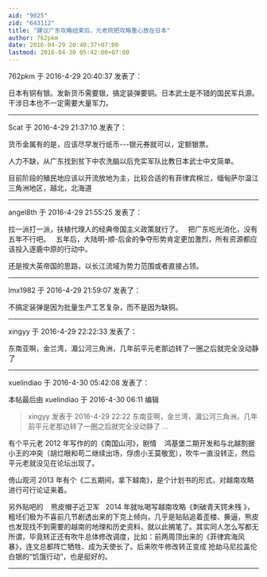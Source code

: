 ```yaml
---
aid: "9025"
zid: "643112"
title: "建议广东攻略结束后，元老院把攻略重心放在日本"
author: 762pkm
date: 2016-04-29 20:40:37+07:00
lastmod: 2016-04-30 05:42:00+07:00
---
```


762pkm 于 2016-4-29 20:40:37 发表了：

日本有铜有银。发新货币需要银，搞定装弹要铜。日本武士是不错的国民军兵源。干涉日本也不一定需要大量军力。

---

Scat 于 2016-4-29 21:37:10 发表了：

货币金属有的是，应该尽早发行纸币---银元券就可以，定额银票。

人力不缺，从广东找到贫下中农洗脑以后充实军队比教日本武士中文简单。

目前阶段的殖民地应该以开流放地为主，比较合适的有菲律宾棉兰，缅甸萨尔温江三角洲地区，越北，北海道

---

angel8th 于 2016-4-29 21:55:25 发表了：

拉一派打一派，扶植代理人的经典帝国主义政策就行了。   把广东吃光消化，没有五年不行吧。   五年后，大陆明-顺-后金的争夺形势肯定更加激烈，所有资源都应该投入逐鹿中原的行动中。

还是按大英帝国的思路，以长江流域为势力范围或者直接占领。

---

lmx1982 于 2016-4-29 21:59:07 发表了：

不搞定装弹是因为批量生产工艺复杂，而不是因为缺铜。

---

xingyy 于 2016-4-29 22:22:33 发表了：

东南亚啊，金兰湾，湄公河三角洲，几年前平元老那边转了一圈之后就完全没动静了

---

xuelindiao 于 2016-4-30 05:42:08 发表了：

本帖最后由 xuelindiao 于 2016-4-30 06:11 编辑

> xingyy 发表于 2016-4-29 22:22 东南亚啊，金兰湾，湄公河三角洲，几年前平元老那边转了一圈之后就完全没动静了 ...

有个平元老 2012 年写作的的《南国山河》，剧情    鸿基堡二期开发和与北越割据小王的冲突（胡烂眼和苟二继续出场，俘虏小王莫敬宽），吹牛一直没转正，然后平元老就没见在论坛出现了。

倚山观河 2013 年有个《二五期间，拿下越南》，是个计划书的形式，对越南攻略进行可行论证来着。

另外贴吧的    熊皮帽子近卫军   2014 年就吆喝写越南攻略《刺破青天锷未残 》，粗坯们极为不喜前几节剧透出来的下克上倾向，几乎是贴贴追着歪楼、撕逼，熊皮也发现找不到需要的越南的地理和历史资料，就以此搁笔了。其实同人怎么写都无所谓，毕竟转正还有吹牛总体修改调度，比如：前两周顶出来的《菲律宾海风暴》，连文总都阵亡牺牲、成为天使长了。后来吹牛修改转正变成 抢劫马尼拉盖伦白银的“饥饿行动”，也是挺好的。

---
